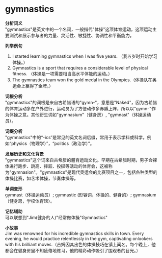 # gymnastics

**分析词义**  
"gymnastics"是英文中的一个名词，一般指代"体操"这项体育运动。这项运动主要测试和展示参与者的力量、灵活性、敏捷性、协调性和平衡能力。

  

**列举例句**

  

1.  I started learning gymnastics when I was five years. （我五岁时开始学习体操。）
2.  Gymnastics is a sport that requires a considerable level of physical fitness. （体操是一项需要相当高水平体能的运动。）
3.  The gymnastics team won the gold medal in the Olympics.（体操队在奥运会上赢得了金牌。）

  

**词根分析**  
"gymnastics"的词根是来自古希腊语的"gymn-"，意思是"Naked"，因为古希腊的体育运动多在户外进行，运动员为了方便动作多赤膊上阵，所以以"gymn-"作为体操之意。其他衍生词如"gymnasium"（健身房）, "gymnast"（体操运动员）。

  

**词缀分析**  
"gymnastics"中的“-ics”是常见的英文名词后缀，常用于表示学科或科学，例如“physics（物理学）”，“politics（政治学）”。

  

**发展历史和文化背景**  
"gymnastics"这个词來自古希腊的體育运动文化。早期在古希腊时期，男子会裸体进行跑步、跳高、摔跤、投掷等活动的体育会，这被称为"gymnasion"。"gymnastics"是现代奥运会的比赛项目之一，包括各种类型的体操比赛，如艺术体操，节奏体操等。

  

**单词变形**  
gymnast（体操运动员）; gymnastic (形容词，体操的、健身的）; gymnasium（健身房，学校体育馆）。

  

**记忆辅助**  
可以联想到"Jim(健身的人)"经常做体操"Gymnastics"

  

**小故事**  
Jim was renowned for his incredible gymnastics skills in town. Every evening, he would practice relentlessly in the gym, captivating onlookers with his brilliant moves.（吉姆因其出色的体操技巧在镇上闻名。每个晚上，他都会在健身房里不知疲倦地练习，他的精彩动作吸引了围观者的目光。）
